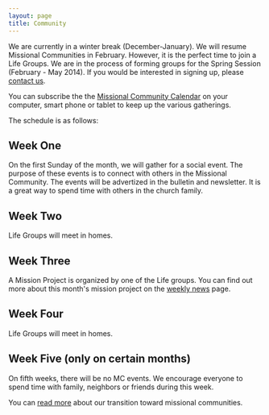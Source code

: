 ```yaml
---
layout: page
title: Community
---
```


We are currently in a winter break (December-January). We will resume Missional Communities in February. However, it is the perfect time to join a Life Groups. We are in the process of forming groups for the Spring Session (February - May 2014). If you would be interested in signing up, please [contact us](/contact).

You can subscribe the the [Missional Community Calendar](/community/calendar) on your computer, smart phone or tablet to keep up the various gatherings.

The schedule is as follows:

## Week One

On the first Sunday of the month, we will gather for a social event. The purpose of these events is to connect with others in the Missional Community. The events will be advertized in the bulletin and newsletter. It is a great way to spend time with others in the church family.

## Week Two

Life Groups will meet in homes.

## Week Three

A Mission Project is organized by one of the Life groups. You can find out more about this month's mission project on the [weekly news](http://fbcmuncie.org/news/) page.

## Week Four

Life Groups will meet in homes.


## Week Five (only on certain months)

On fifth weeks, there will be no MC events. We encourage everyone to spend time with family, neighbors or friends during this week.



You can [read more](/community/story.html) about our transition toward missional communities.